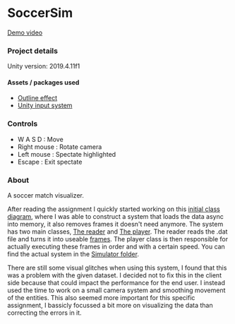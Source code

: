 # SoccerSim

[Demo video](https://www.youtube.com/watch?v=2QYZBeQzwAQ&feature=youtu.be)

### Project details
Unity version: 2019.4.11f1

#### Assets / packages used
 - [Outline effect](https://assetstore.unity.com/packages/vfx/shaders/fullscreen-camera-effects/outline-effect-78608?_ga=2.164527103.1536626143.1612443274-1724292300.1577381227)
 - [Unity input system](https://docs.unity3d.com/Packages/com.unity.inputsystem@1.0/manual/QuickStartGuide.html)
 
### Controls
- W A S D : Move
- Right mouse : Rotate camera
- Left mouse : Spectate highlighted
- Escape : Exit spectate

### About
A soccer match visualizer.

After reading the assignment I quickly started working on this [initial class diagram](https://drive.google.com/file/d/1__MOcfRyjXJjwldVApxFsPZ1-wdfPiGW/view?usp=sharing), where I was able to construct a system that loads the data async into memory, it also removes frames it doesn't need anymore.
The system has two main classes, [The reader](https://github.com/Stanley-Dam/SoccerSim/blob/main/Assets/Simulator/Reader/Reader.cs) and [The player](https://github.com/Stanley-Dam/SoccerSim/blob/main/Assets/Simulator/Player/Player.cs).
The reader reads the .dat file and turns it into useable [frames](https://github.com/Stanley-Dam/SoccerSim/blob/main/Assets/Simulator/Reader/Frame.cs).
The player class is then responsible for actually executing these frames in order and with a certain speed.
You can find the actual system in the [Simulator folder](https://github.com/Stanley-Dam/SoccerSim/tree/main/Assets/Simulator).

There are still some visual glitches when using this system, I found that this was a problem with the given dataset.
I decided not to fix this in the client side because that could impact the performance for the end user.
I instead used the time to work on a small camera system and smoothing movement of the entities.
This also seemed more important for this specific assignment, I bassicly focussed a bit more on visualizing the data than correcting the errors in it.
